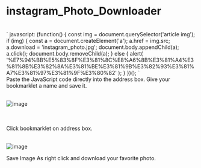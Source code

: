 # instagram_Photo_Downloader
<br>
`
javascript: (function() {
	const img = document.querySelector('article img');
	if (img) {
		const a = document.createElement('a');
		a.href = img.src;
		a.download = 'instagram_photo.jpg';
		document.body.appendChild(a);
		a.click();
		document.body.removeChild(a);
	} else {
		alert(
			'%E7%94%BB%E5%83%8F%E3%81%8C%E8%A6%8B%E3%81%A4%E3%81%8B%E3%82%8A%E3%81%BE%E3%81%9B%E3%82%93%E3%81%A7%E3%81%97%E3%81%9F%E3%80%82'
		);
	}
})();
`

<br>
Paste the JavaScript code directly into the address box. Give your bookmarklet a name and save it.
<br>
<br>

![image](https://github.com/user-attachments/assets/82f44e51-546c-4bd5-b081-b40da4f8f62f)

<br>
<br>
Click bookmarklet on address box.
<br>
<br>

![image](https://github.com/user-attachments/assets/2b2467fd-0007-4cab-8c45-e75457994172)

Save Image As right click and download your favorite photo.
